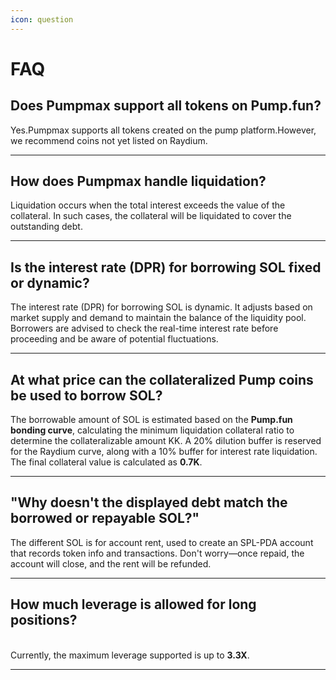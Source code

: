 ```yaml
---
icon: question
---
```


# FAQ

## Does Pumpmax support all tokens on Pump.fun?

Yes.Pumpmax supports all tokens created on the pump platform.However, we recommend coins not yet listed on Raydium.

***

## How does Pumpmax handle liquidation?

Liquidation occurs when the total interest exceeds the value of the collateral. In such cases, the collateral will be liquidated to cover the outstanding debt.

***

## Is the interest rate (DPR) for borrowing SOL fixed or dynamic?

The interest rate (DPR) for borrowing SOL is dynamic. It adjusts based on market supply and demand to maintain the balance of the liquidity pool. Borrowers are advised to check the real-time interest rate before proceeding and be aware of potential fluctuations.

***

## At what price can the collateralized Pump coins be used to borrow SOL?

The borrowable amount of SOL is estimated based on the **Pump.fun bonding curve**, calculating the minimum liquidation collateral ratio to determine the collateralizable amount KK. A 20% dilution buffer is reserved for the Raydium curve, along with a 10% buffer for interest rate liquidation. The final collateral value is calculated as **0.7K**.

***

## "Why doesn't the displayed debt match the borrowed or repayable SOL?"

The different SOL is for account rent, used to create an SPL-PDA account that records token info and transactions. Don't worry—once repaid, the account will close, and the rent will be refunded.



***

## How much leverage is allowed for long positions?

\
Currently, the maximum leverage supported is up to **3.3X**.

***
